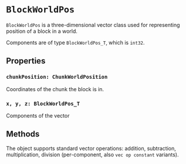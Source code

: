 # `BlockWorldPos`
`BlockWorldPos` is a three-dimensional vector class used for representing position of a block in a world.

Components are of type `BlockWorldPos_T`, which is `int32`.

## Properties
### `chunkPosition: ChunkWorldPosition`
Coordinates of the chunk the block is in.

### `x, y, z: BlockWorldPos_T`
Components of the vector

## Methods
The object supports standard vector operations: addition, subtraction, multiplication, division (per-component, also `vec op constant` variants).